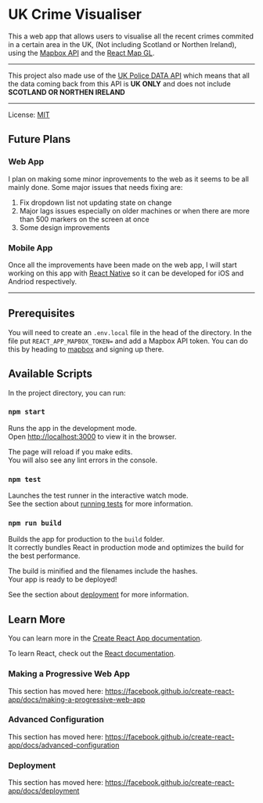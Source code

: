 # UK Crime Visualiser

This a web app that allows users to visualise all the recent crimes commited in a certain area in the UK, (Not including Scotland or Northen Ireland), using the [Mapbox API](https://docs.mapbox.com/api/) and the [React Map GL](https://visgl.github.io/react-map-gl/).

---

This project also made use of the [UK Police DATA API](https://data.police.uk/docs/) which means that all the data coming back from this API is **UK ONLY** and does not include **SCOTLAND OR NORTHEN IRELAND**

---
License: [MIT](https://opensource.org/licenses/MIT)

## Future Plans

### Web App

I plan on making some minor inprovements to the web as it seems to be all mainly done. Some major issues that needs fixing are:

  1. Fix dropdown list not updating state on change
  2. Major lags issues especially on older machines or when there are more than 500 markers on the screen at once
  3. Some design improvements

### Mobile App

Once all the improvements have been made on the web app, I will start working on this app with [React Native](https://reactnative.dev/) so it can be developed for iOS and Andriod respectively.

---
## Prerequisites

You will need to create an `.env.local` file in the head of the directory. In the file put `REACT_APP_MAPBOX_TOKEN=` and add a Mapbox API token. You can do this by heading to [mapbox](https://mapbox.com) and signing up there.

## Available Scripts

In the project directory, you can run:

### `npm start`

Runs the app in the development mode.<br />
Open [http://localhost:3000](http://localhost:3000) to view it in the browser.

The page will reload if you make edits.<br />
You will also see any lint errors in the console.

### `npm test`

Launches the test runner in the interactive watch mode.<br />
See the section about [running tests](https://facebook.github.io/create-react-app/docs/running-tests) for more information.

### `npm run build`

Builds the app for production to the `build` folder.<br />
It correctly bundles React in production mode and optimizes the build for the best performance.

The build is minified and the filenames include the hashes.<br />
Your app is ready to be deployed!

See the section about [deployment](https://facebook.github.io/create-react-app/docs/deployment) for more information.

## Learn More

You can learn more in the [Create React App documentation](https://facebook.github.io/create-react-app/docs/getting-started).

To learn React, check out the [React documentation](https://reactjs.org/).

### Making a Progressive Web App

This section has moved here: https://facebook.github.io/create-react-app/docs/making-a-progressive-web-app

### Advanced Configuration

This section has moved here: https://facebook.github.io/create-react-app/docs/advanced-configuration

### Deployment

This section has moved here: https://facebook.github.io/create-react-app/docs/deployment
